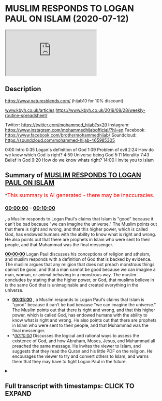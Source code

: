 # MUSLIM RESPONDS TO LOGAN PAUL ON ISLAM (2020-07-12)

<iframe loading='lazy' src='https://www.youtube.com/embed/W7CdWzs8Lfg'></iframe>

## Description

https://www.naturesblends.com/ (hijab10 for 10% discount)

www.kbyh.co.uk/articles
https://www.kbyh.co.uk/2019/08/28/weekly-routine-spreadsheet/

Twitter: https://twitter.com/mohammed_hijab?s=20
Instagram: https://www.instagram.com/mohammedhijabofficial/?hl=en
Facebook: https://www.facebook.com/brothermohammedhijab/
Soundcloud: https://soundcloud.com/mohammed-hijab-465985305

0:00 Intro
0:35 Logan's definition of God
1:09 Problem of evil
2:24 How do we know which God is right?
4:59 Universe being God
5:11 Morality
7:43 Belief in God
9:20 How do we know whats right?
14:00 I invite you to Islam

## Summary of [MUSLIM RESPONDS TO LOGAN PAUL ON ISLAM](https://www.youtube.com/watch?v=W7CdWzs8Lfg)


*<span style="color:red; font-size:125%">This summary is AI generated - there may be inaccuracies</span>.

### [00:00:00](https://www.youtube.com/watch?v=W7CdWzs8Lfg&t=0) - [00:10:00](https://www.youtube.com/watch?v=W7CdWzs8Lfg&t=600)

, a Muslim responds to Logan Paul's claims that Islam is "good" because it can't be bad because "we can imagine the universe." The Muslim points out that there is right and wrong, and that this higher power, which is called God, has endowed humans with the ability to know what is right and wrong. He also points out that there are prophets in Islam who were sent to their people, and that Muhammad was the final messenger.

**[00:00:00](https://www.youtube.com/watch?v=W7CdWzs8Lfg&t=0)** Logan Paul discusses his conceptions of religion and atheism, and muslim responds with a definition of God that is backed by evidence. The muslim argues that any religion that does not preach monstrous things cannot be good, and that a man cannot be good because we can imagine a man, woman, or animal behaving in a monstrous way. The muslim concludes by stating that the higher power, or God, that muslims believe in is the same God that is unimaginable and created everything in the universe.
* **[00:05:00](https://www.youtube.com/watch?v=W7CdWzs8Lfg&t=300)** , a Muslim responds to Logan Paul's claims that Islam is "good" because it can't be bad because "we can imagine the universe." The Muslim points out that there is right and wrong, and that this higher power, which is called God, has endowed humans with the ability to know what is right and wrong. He also points out that there are prophets in Islam who were sent to their people, and that Muhammad was the final messenger.
* **[00:10:00](https://www.youtube.com/watch?v=W7CdWzs8Lfg&t=600)* Discusses the logical and rational ways to assess the existence of God, and how Abraham, Moses, Jesus, and Muhammad all preached the same message. He invites the viewer to Islam, and suggests that they read the Quran and his little PDF on the religion. He encourages the viewer to try and convert others to Islam, and warns them that they may have to fight Logan Paul in the future.

<details><summary><h2>Full transcript with timestamps: CLICK TO EXPAND</h2></summary>

[0:00:00](https://youtu.be/W7CdWzs8Lfg?t=0) make sure that you try these supplements  
[0:00:03](https://youtu.be/W7CdWzs8Lfg?t=3) out there very very good very healthy  
[0:00:05](https://youtu.be/W7CdWzs8Lfg?t=5) natural and you can check the link in  
[0:00:09](https://youtu.be/W7CdWzs8Lfg?t=9) the description box that is nature's  
[0:00:11](https://youtu.be/W7CdWzs8Lfg?t=11) blend black seed oil and they have other  
[0:00:13](https://youtu.be/W7CdWzs8Lfg?t=13) things as well  
[0:00:14](https://youtu.be/W7CdWzs8Lfg?t=14) [Music]  
[0:00:19](https://youtu.be/W7CdWzs8Lfg?t=19) so I was watching this really  
[0:00:21](https://youtu.be/W7CdWzs8Lfg?t=21) interesting podcast from Logan pool and  
[0:00:22](https://youtu.be/W7CdWzs8Lfg?t=22) what he was talking about in that  
[0:00:24](https://youtu.be/W7CdWzs8Lfg?t=24) podcast was some of his conceptions  
[0:00:26](https://youtu.be/W7CdWzs8Lfg?t=26) about religion and I found it intriguing  
[0:00:27](https://youtu.be/W7CdWzs8Lfg?t=27) so I wanted to respond to it the first  
[0:00:30](https://youtu.be/W7CdWzs8Lfg?t=30) thing he says which I found really  
[0:00:31](https://youtu.be/W7CdWzs8Lfg?t=31) intriguing is how he defines what he  
[0:00:34](https://youtu.be/W7CdWzs8Lfg?t=34) believes in so he says III I think  
[0:00:36](https://youtu.be/W7CdWzs8Lfg?t=36) there's some sort of unimaginable thing  
[0:00:42](https://youtu.be/W7CdWzs8Lfg?t=42) that made us in this universe and  
[0:00:44](https://youtu.be/W7CdWzs8Lfg?t=44) everything around us and that for me is  
[0:00:46](https://youtu.be/W7CdWzs8Lfg?t=46) a great definition of God so that takes  
[0:00:48](https://youtu.be/W7CdWzs8Lfg?t=48) him firmly out of atheism and  
[0:00:50](https://youtu.be/W7CdWzs8Lfg?t=50) agnosticism and into at least deism or  
[0:00:52](https://youtu.be/W7CdWzs8Lfg?t=52) theism which is the idea of believing in  
[0:00:55](https://youtu.be/W7CdWzs8Lfg?t=55) God which is actually the position of at  
[0:00:57](https://youtu.be/W7CdWzs8Lfg?t=57) least ninety percent of the American  
[0:00:59](https://youtu.be/W7CdWzs8Lfg?t=59) population according to Pew Research now  
[0:01:02](https://youtu.be/W7CdWzs8Lfg?t=62) the questions that he had which was  
[0:01:03](https://youtu.be/W7CdWzs8Lfg?t=63) confused about was questions relating to  
[0:01:06](https://youtu.be/W7CdWzs8Lfg?t=66) the problem of evil the fact that in his  
[0:01:09](https://youtu.be/W7CdWzs8Lfg?t=69) words religion faith whatever you want  
[0:01:12](https://youtu.be/W7CdWzs8Lfg?t=72) to call it has has led to the deaths of  
[0:01:15](https://youtu.be/W7CdWzs8Lfg?t=75) too many people has led to the the  
[0:01:17](https://youtu.be/W7CdWzs8Lfg?t=77) trauma of too many children and I agree  
[0:01:19](https://youtu.be/W7CdWzs8Lfg?t=79) with a locum poll on that point religion  
[0:01:22](https://youtu.be/W7CdWzs8Lfg?t=82) has actually led to all of those things  
[0:01:23](https://youtu.be/W7CdWzs8Lfg?t=83) but just because religion has led to  
[0:01:26](https://youtu.be/W7CdWzs8Lfg?t=86) those things or the practitioners of  
[0:01:29](https://youtu.be/W7CdWzs8Lfg?t=89) particular religions have done those  
[0:01:31](https://youtu.be/W7CdWzs8Lfg?t=91) things it doesn't mean that said  
[0:01:32](https://youtu.be/W7CdWzs8Lfg?t=92) religions preach those things  
[0:01:34](https://youtu.be/W7CdWzs8Lfg?t=94) so listen differentiation here we have  
[0:01:36](https://youtu.be/W7CdWzs8Lfg?t=96) to differentiate between what religious  
[0:01:38](https://youtu.be/W7CdWzs8Lfg?t=98) people do in the name of religion and  
[0:01:40](https://youtu.be/W7CdWzs8Lfg?t=100) what religions actually say and if you  
[0:01:43](https://youtu.be/W7CdWzs8Lfg?t=103) want to know what religions actually say  
[0:01:44](https://youtu.be/W7CdWzs8Lfg?t=104) you have to read and see as for us as  
[0:01:47](https://youtu.be/W7CdWzs8Lfg?t=107) Muslims it's very clear though we have  
[0:01:49](https://youtu.be/W7CdWzs8Lfg?t=109) bad press and there's lots of things  
[0:01:51](https://youtu.be/W7CdWzs8Lfg?t=111) being said about us the Quran makes it  
[0:01:53](https://youtu.be/W7CdWzs8Lfg?t=113) very clear that what was someone who  
[0:01:55](https://youtu.be/W7CdWzs8Lfg?t=115) kills one person is like killing all of  
[0:01:56](https://youtu.be/W7CdWzs8Lfg?t=116) humanity and the Prophet Muhammad told  
[0:01:59](https://youtu.be/W7CdWzs8Lfg?t=119) us that when I tell my hidden Lemire  
[0:02:02](https://youtu.be/W7CdWzs8Lfg?t=122) ahead yeah tell Jenna whoever kills a  
[0:02:04](https://youtu.be/W7CdWzs8Lfg?t=124) noncombatant non-believer will not smell  
[0:02:07](https://youtu.be/W7CdWzs8Lfg?t=127) the fragrance of heaven including women  
[0:02:10](https://youtu.be/W7CdWzs8Lfg?t=130) and children which in another hadith he  
[0:02:11](https://youtu.be/W7CdWzs8Lfg?t=131) says so despite the  
[0:02:13](https://youtu.be/W7CdWzs8Lfg?t=133) that many religious practitioners act in  
[0:02:15](https://youtu.be/W7CdWzs8Lfg?t=135) monstrous ways it doesn't necessitate  
[0:02:17](https://youtu.be/W7CdWzs8Lfg?t=137) that those religions themselves preach  
[0:02:20](https://youtu.be/W7CdWzs8Lfg?t=140) monstrous things and I think that's an  
[0:02:22](https://youtu.be/W7CdWzs8Lfg?t=142) important crucial differentiation yeah I  
[0:02:24](https://youtu.be/W7CdWzs8Lfg?t=144) I'm not sure I can fully wrap my head  
[0:02:27](https://youtu.be/W7CdWzs8Lfg?t=147) around so many people telling me  
[0:02:30](https://youtu.be/W7CdWzs8Lfg?t=150) different things about their God another  
[0:02:32](https://youtu.be/W7CdWzs8Lfg?t=152) thing he said is that there's so many  
[0:02:34](https://youtu.be/W7CdWzs8Lfg?t=154) different gods and how do we know which  
[0:02:36](https://youtu.be/W7CdWzs8Lfg?t=156) one is the right one well the one you  
[0:02:37](https://youtu.be/W7CdWzs8Lfg?t=157) defined is the right one  
[0:02:39](https://youtu.be/W7CdWzs8Lfg?t=159) you see this is very important you know  
[0:02:40](https://youtu.be/W7CdWzs8Lfg?t=160) you have already Intuit it yeah through  
[0:02:44](https://youtu.be/W7CdWzs8Lfg?t=164) intuition yeah inherently as you put it  
[0:02:47](https://youtu.be/W7CdWzs8Lfg?t=167) in another place in your podcast you  
[0:02:49](https://youtu.be/W7CdWzs8Lfg?t=169) have you have an inherent idea of what  
[0:02:51](https://youtu.be/W7CdWzs8Lfg?t=171) God is the higher power which is  
[0:02:53](https://youtu.be/W7CdWzs8Lfg?t=173) unimaginable that created us in the  
[0:02:54](https://youtu.be/W7CdWzs8Lfg?t=174) universe you put it perfectly I couldn't  
[0:02:57](https://youtu.be/W7CdWzs8Lfg?t=177) have said it any better way that creates  
[0:02:59](https://youtu.be/W7CdWzs8Lfg?t=179) a God that we believe in now this is  
[0:03:01](https://youtu.be/W7CdWzs8Lfg?t=181) backed by evidence there's many people  
[0:03:03](https://youtu.be/W7CdWzs8Lfg?t=183) there was a there was a 2011 study that  
[0:03:06](https://youtu.be/W7CdWzs8Lfg?t=186) was that shows that children that are  
[0:03:09](https://youtu.be/W7CdWzs8Lfg?t=189) born with this belief in a higher power  
[0:03:11](https://youtu.be/W7CdWzs8Lfg?t=191) now when they're this is in 2011 by  
[0:03:14](https://youtu.be/W7CdWzs8Lfg?t=194) Justin Berra in the Oxford or  
[0:03:15](https://youtu.be/W7CdWzs8Lfg?t=195) anthropological society that people are  
[0:03:18](https://youtu.be/W7CdWzs8Lfg?t=198) born with this belief you have that  
[0:03:19](https://youtu.be/W7CdWzs8Lfg?t=199) belief you've expressed that belief the  
[0:03:21](https://youtu.be/W7CdWzs8Lfg?t=201) question is do we believe yeah that the  
[0:03:24](https://youtu.be/W7CdWzs8Lfg?t=204) higher power is a man is it conceivable  
[0:03:27](https://youtu.be/W7CdWzs8Lfg?t=207) that without socialization that we  
[0:03:29](https://youtu.be/W7CdWzs8Lfg?t=209) believe that Jesus is God for the sake  
[0:03:31](https://youtu.be/W7CdWzs8Lfg?t=211) of anger that's the Christian narrative  
[0:03:33](https://youtu.be/W7CdWzs8Lfg?t=213) that Jesus is God could you imagine a  
[0:03:36](https://youtu.be/W7CdWzs8Lfg?t=216) child being born believing there's a  
[0:03:38](https://youtu.be/W7CdWzs8Lfg?t=218) person called Jesus Christ and not only  
[0:03:40](https://youtu.be/W7CdWzs8Lfg?t=220) that there's a person called Jesus  
[0:03:41](https://youtu.be/W7CdWzs8Lfg?t=221) Christ that he's God but not only that  
[0:03:43](https://youtu.be/W7CdWzs8Lfg?t=223) he's God by he's part of a Trinity that  
[0:03:45](https://youtu.be/W7CdWzs8Lfg?t=225) the father is God the Son is God and the  
[0:03:46](https://youtu.be/W7CdWzs8Lfg?t=226) Holy Spirit is God and all three are God  
[0:03:48](https://youtu.be/W7CdWzs8Lfg?t=228) all three persons are one person and all  
[0:03:52](https://youtu.be/W7CdWzs8Lfg?t=232) three persons are one and that that is  
[0:03:55](https://youtu.be/W7CdWzs8Lfg?t=235) God is that something you think without  
[0:03:56](https://youtu.be/W7CdWzs8Lfg?t=236) socialization that people would be would  
[0:03:59](https://youtu.be/W7CdWzs8Lfg?t=239) come about with I don't think so the  
[0:04:02](https://youtu.be/W7CdWzs8Lfg?t=242) idea is what you said the definition of  
[0:04:04](https://youtu.be/W7CdWzs8Lfg?t=244) God is the unimaginable to put it in  
[0:04:08](https://youtu.be/W7CdWzs8Lfg?t=248) your thing that created us in the  
[0:04:09](https://youtu.be/W7CdWzs8Lfg?t=249) universe which is not a man because it  
[0:04:11](https://youtu.be/W7CdWzs8Lfg?t=251) can't be a man because a man is created  
[0:04:13](https://youtu.be/W7CdWzs8Lfg?t=253) it can't be a woman  
[0:04:15](https://youtu.be/W7CdWzs8Lfg?t=255) it can't be a child it can't be a it  
[0:04:18](https://youtu.be/W7CdWzs8Lfg?t=258) can't be something which dies because  
[0:04:20](https://youtu.be/W7CdWzs8Lfg?t=260) God can't die God can't rests you see  
[0:04:22](https://youtu.be/W7CdWzs8Lfg?t=262) the idea the question of different gods  
[0:04:25](https://youtu.be/W7CdWzs8Lfg?t=265) which God to choose from is the God  
[0:04:26](https://youtu.be/W7CdWzs8Lfg?t=266) you already know is exists the the one  
[0:04:29](https://youtu.be/W7CdWzs8Lfg?t=269) that you have mentioned the one who's  
[0:04:31](https://youtu.be/W7CdWzs8Lfg?t=271) unimaginable thing that created us in  
[0:04:33](https://youtu.be/W7CdWzs8Lfg?t=273) the universe that's the right one now  
[0:04:35](https://youtu.be/W7CdWzs8Lfg?t=275) the first thing to do  
[0:04:36](https://youtu.be/W7CdWzs8Lfg?t=276) because you've said that there's so many  
[0:04:37](https://youtu.be/W7CdWzs8Lfg?t=277) different notions of God how do you know  
[0:04:40](https://youtu.be/W7CdWzs8Lfg?t=280) which is the right one anything which  
[0:04:41](https://youtu.be/W7CdWzs8Lfg?t=281) doesn't fit that paradigm which is your  
[0:04:43](https://youtu.be/W7CdWzs8Lfg?t=283) paradigm yeah  
[0:04:45](https://youtu.be/W7CdWzs8Lfg?t=285) cannot be good yeah you dis your  
[0:04:47](https://youtu.be/W7CdWzs8Lfg?t=287) definition anything that doesn't fit  
[0:04:48](https://youtu.be/W7CdWzs8Lfg?t=288) this cannot be good so a man can't be  
[0:04:50](https://youtu.be/W7CdWzs8Lfg?t=290) good because we can imagine a man a  
[0:04:52](https://youtu.be/W7CdWzs8Lfg?t=292) woman can't be good because we can  
[0:04:54](https://youtu.be/W7CdWzs8Lfg?t=294) imagine a woman a an animal can't be  
[0:04:57](https://youtu.be/W7CdWzs8Lfg?t=297) good the universe which are the people  
[0:05:00](https://youtu.be/W7CdWzs8Lfg?t=300) who believe good stuff they talk to the  
[0:05:01](https://youtu.be/W7CdWzs8Lfg?t=301) universe I do which we're gonna come to  
[0:05:03](https://youtu.be/W7CdWzs8Lfg?t=303) can't be good because we can imagine the  
[0:05:06](https://youtu.be/W7CdWzs8Lfg?t=306) universe and the universe was itself a  
[0:05:09](https://youtu.be/W7CdWzs8Lfg?t=309) created thing we're gonna come to this I  
[0:05:11](https://youtu.be/W7CdWzs8Lfg?t=311) think I think the universally accepted  
[0:05:14](https://youtu.be/W7CdWzs8Lfg?t=314) definition of good is like you know  
[0:05:16](https://youtu.be/W7CdWzs8Lfg?t=316) right and wrong you know and something's  
[0:05:19](https://youtu.be/W7CdWzs8Lfg?t=319) right morality general morality we wrap  
[0:05:21](https://youtu.be/W7CdWzs8Lfg?t=321) so you say which is really interesting  
[0:05:23](https://youtu.be/W7CdWzs8Lfg?t=323) because you have a moral position this  
[0:05:25](https://youtu.be/W7CdWzs8Lfg?t=325) is very fine moral position you say you  
[0:05:28](https://youtu.be/W7CdWzs8Lfg?t=328) know what's right and wrong and you can  
[0:05:31](https://youtu.be/W7CdWzs8Lfg?t=331) know what's right and wrong but once  
[0:05:33](https://youtu.be/W7CdWzs8Lfg?t=333) again how do you know you're gonna say  
[0:05:34](https://youtu.be/W7CdWzs8Lfg?t=334) it's kind of it like intuited in the  
[0:05:36](https://youtu.be/W7CdWzs8Lfg?t=336) same way that you know there's an  
[0:05:37](https://youtu.be/W7CdWzs8Lfg?t=337) unimaginable power but then once again  
[0:05:39](https://youtu.be/W7CdWzs8Lfg?t=339) that's I want you to know that that's  
[0:05:41](https://youtu.be/W7CdWzs8Lfg?t=341) against materialist nihilist and  
[0:05:43](https://youtu.be/W7CdWzs8Lfg?t=343) atheistic discourse like for an atheist  
[0:05:46](https://youtu.be/W7CdWzs8Lfg?t=346) there's no way of proving what's right  
[0:05:47](https://youtu.be/W7CdWzs8Lfg?t=347) and wrong you have to understand this  
[0:05:48](https://youtu.be/W7CdWzs8Lfg?t=348) point for someone who does not believe  
[0:05:50](https://youtu.be/W7CdWzs8Lfg?t=350) in a higher power that in Dowell's human  
[0:05:52](https://youtu.be/W7CdWzs8Lfg?t=352) beings with morality the question would  
[0:05:54](https://youtu.be/W7CdWzs8Lfg?t=354) be how would they go about finding out  
[0:05:56](https://youtu.be/W7CdWzs8Lfg?t=356) what's right and wrong yeah it would be  
[0:05:58](https://youtu.be/W7CdWzs8Lfg?t=358) what society comes together and decides  
[0:06:00](https://youtu.be/W7CdWzs8Lfg?t=360) which one Society can decide one thing  
[0:06:02](https://youtu.be/W7CdWzs8Lfg?t=362) and other Society will decide another  
[0:06:04](https://youtu.be/W7CdWzs8Lfg?t=364) thing and historically we've seen  
[0:06:06](https://youtu.be/W7CdWzs8Lfg?t=366) differences in the way people think of  
[0:06:08](https://youtu.be/W7CdWzs8Lfg?t=368) right and wrong so how do we know right  
[0:06:11](https://youtu.be/W7CdWzs8Lfg?t=371) and wrong exist in the first place so  
[0:06:13](https://youtu.be/W7CdWzs8Lfg?t=373) we'd have to say that the thing that  
[0:06:15](https://youtu.be/W7CdWzs8Lfg?t=375) endowed us with this belief in right and  
[0:06:18](https://youtu.be/W7CdWzs8Lfg?t=378) wrong is that higher power the  
[0:06:19](https://youtu.be/W7CdWzs8Lfg?t=379) unimaginable creator that created us in  
[0:06:22](https://youtu.be/W7CdWzs8Lfg?t=382) the universe  
[0:06:22](https://youtu.be/W7CdWzs8Lfg?t=382) okay so there's right and wrong which is  
[0:06:25](https://youtu.be/W7CdWzs8Lfg?t=385) morality but then there's also this  
[0:06:27](https://youtu.be/W7CdWzs8Lfg?t=387) higher power so that the right and wrong  
[0:06:29](https://youtu.be/W7CdWzs8Lfg?t=389) comes from the higher power that would  
[0:06:31](https://youtu.be/W7CdWzs8Lfg?t=391) be something which follows right so I  
[0:06:34](https://youtu.be/W7CdWzs8Lfg?t=394) want you to think about that having sex  
[0:06:36](https://youtu.be/W7CdWzs8Lfg?t=396) before marriage isn't in my opinion  
[0:06:38](https://youtu.be/W7CdWzs8Lfg?t=398) wrong but  
[0:06:40](https://youtu.be/W7CdWzs8Lfg?t=400) according to religion it is you said  
[0:06:42](https://youtu.be/W7CdWzs8Lfg?t=402) having sex before marriage in your  
[0:06:43](https://youtu.be/W7CdWzs8Lfg?t=403) opinion is not wrong but the problem  
[0:06:45](https://youtu.be/W7CdWzs8Lfg?t=405) with this postulation here rather Logan  
[0:06:48](https://youtu.be/W7CdWzs8Lfg?t=408) the problem with this postulation is the  
[0:06:51](https://youtu.be/W7CdWzs8Lfg?t=411) fact that how do you know this is my  
[0:06:53](https://youtu.be/W7CdWzs8Lfg?t=413) question how do you know that that was  
[0:06:54](https://youtu.be/W7CdWzs8Lfg?t=414) an associate belief system you have  
[0:06:57](https://youtu.be/W7CdWzs8Lfg?t=417) because in philosophy they or even in  
[0:06:59](https://youtu.be/W7CdWzs8Lfg?t=419) psychology they have nature versus  
[0:07:01](https://youtu.be/W7CdWzs8Lfg?t=421) nurture right you either born believing  
[0:07:03](https://youtu.be/W7CdWzs8Lfg?t=423) in something like you say you believe in  
[0:07:04](https://youtu.be/W7CdWzs8Lfg?t=424) a higher power intuitively yeah or even  
[0:07:08](https://youtu.be/W7CdWzs8Lfg?t=428) morality isn't rooted for you or your  
[0:07:12](https://youtu.be/W7CdWzs8Lfg?t=432) socialized into that belief system so  
[0:07:14](https://youtu.be/W7CdWzs8Lfg?t=434) how do you know that your believe that  
[0:07:16](https://youtu.be/W7CdWzs8Lfg?t=436) marriage or having sex before marriage  
[0:07:18](https://youtu.be/W7CdWzs8Lfg?t=438) is not something which is in fact  
[0:07:20](https://youtu.be/W7CdWzs8Lfg?t=440) socialized as a product as a social  
[0:07:23](https://youtu.be/W7CdWzs8Lfg?t=443) construct of the 21st century in the  
[0:07:24](https://youtu.be/W7CdWzs8Lfg?t=444) Western world it becomes very difficult  
[0:07:26](https://youtu.be/W7CdWzs8Lfg?t=446) to discern what comes from society and  
[0:07:30](https://youtu.be/W7CdWzs8Lfg?t=450) what comes from the self which is why  
[0:07:33](https://youtu.be/W7CdWzs8Lfg?t=453) there's a need for a higher prescriptive  
[0:07:36](https://youtu.be/W7CdWzs8Lfg?t=456) Authority which we call God to give us  
[0:07:40](https://youtu.be/W7CdWzs8Lfg?t=460) the exact guidelines on how to live life  
[0:07:42](https://youtu.be/W7CdWzs8Lfg?t=462) you see and that higher prescriptive  
[0:07:46](https://youtu.be/W7CdWzs8Lfg?t=466) Authority which is called God the higher  
[0:07:48](https://youtu.be/W7CdWzs8Lfg?t=468) the unimaginable thing that created us  
[0:07:51](https://youtu.be/W7CdWzs8Lfg?t=471) in the universe to use your term must  
[0:07:54](https://youtu.be/W7CdWzs8Lfg?t=474) send that those prescriptions through  
[0:07:57](https://youtu.be/W7CdWzs8Lfg?t=477) means which we can access you see so our  
[0:08:01](https://youtu.be/W7CdWzs8Lfg?t=481) narrative Logan as Muslims is that we  
[0:08:04](https://youtu.be/W7CdWzs8Lfg?t=484) are born believing in God just like you  
[0:08:06](https://youtu.be/W7CdWzs8Lfg?t=486) do this is called the fitrah the fitra  
[0:08:09](https://youtu.be/W7CdWzs8Lfg?t=489) is an innate predisposition to believing  
[0:08:12](https://youtu.be/W7CdWzs8Lfg?t=492) one God the Creator God the powerful God  
[0:08:15](https://youtu.be/W7CdWzs8Lfg?t=495) the one that's all-powerful that the one  
[0:08:17](https://youtu.be/W7CdWzs8Lfg?t=497) that's not a man is not a woman it's not  
[0:08:19](https://youtu.be/W7CdWzs8Lfg?t=499) Jesus is not God doesn't die on the  
[0:08:21](https://youtu.be/W7CdWzs8Lfg?t=501) cross it doesn't rest on the seventh day  
[0:08:23](https://youtu.be/W7CdWzs8Lfg?t=503) God isn't not all of those things for  
[0:08:25](https://youtu.be/W7CdWzs8Lfg?t=505) the Muslim God is the unimaginable  
[0:08:28](https://youtu.be/W7CdWzs8Lfg?t=508) creator that created us and the universe  
[0:08:31](https://youtu.be/W7CdWzs8Lfg?t=511) the unimaginable thing that created us  
[0:08:34](https://youtu.be/W7CdWzs8Lfg?t=514) and the universe your definition of God  
[0:08:36](https://youtu.be/W7CdWzs8Lfg?t=516) is the Muslim definition of God the  
[0:08:38](https://youtu.be/W7CdWzs8Lfg?t=518) Christian definition of God is that God  
[0:08:39](https://youtu.be/W7CdWzs8Lfg?t=519) is the Father the Son and the Holy  
[0:08:42](https://youtu.be/W7CdWzs8Lfg?t=522) Spirit and all three are God this is not  
[0:08:45](https://youtu.be/W7CdWzs8Lfg?t=525) the Muslim definition that's how you do  
[0:08:47](https://youtu.be/W7CdWzs8Lfg?t=527) demarcate between religions here so God  
[0:08:52](https://youtu.be/W7CdWzs8Lfg?t=532) who is this Oh powerful  
[0:08:54](https://youtu.be/W7CdWzs8Lfg?t=534) agency has endowed us with an ability to  
[0:08:58](https://youtu.be/W7CdWzs8Lfg?t=538) know what's right and wrong yes but also  
[0:09:01](https://youtu.be/W7CdWzs8Lfg?t=541) their guidance yeah which is in the case  
[0:09:06](https://youtu.be/W7CdWzs8Lfg?t=546) of the old prophets Abraham Moses Jesus  
[0:09:08](https://youtu.be/W7CdWzs8Lfg?t=548) was there books too that they were sent  
[0:09:11](https://youtu.be/W7CdWzs8Lfg?t=551) to their people and we believe that  
[0:09:12](https://youtu.be/W7CdWzs8Lfg?t=552) prophet muhammad was the final messenger  
[0:09:14](https://youtu.be/W7CdWzs8Lfg?t=554) which was sent to all human human beings  
[0:09:17](https://youtu.be/W7CdWzs8Lfg?t=557) okay so bear in mind that's the  
[0:09:18](https://youtu.be/W7CdWzs8Lfg?t=558) narrative of Islam this or I get confuse  
[0:09:20](https://youtu.be/W7CdWzs8Lfg?t=560) like like who's right and who's wrong  
[0:09:22](https://youtu.be/W7CdWzs8Lfg?t=562) are Muslims wrong because they're Muslim  
[0:09:24](https://youtu.be/W7CdWzs8Lfg?t=564) our Christians are wrong because they're  
[0:09:26](https://youtu.be/W7CdWzs8Lfg?t=566) Christian 8/4 you asked a very good and  
[0:09:29](https://youtu.be/W7CdWzs8Lfg?t=569) inquisitive and powerful question how do  
[0:09:32](https://youtu.be/W7CdWzs8Lfg?t=572) we know what's right and wrong my answer  
[0:09:35](https://youtu.be/W7CdWzs8Lfg?t=575) to you is this listen Logan listen to me  
[0:09:37](https://youtu.be/W7CdWzs8Lfg?t=577) Logan yeah my answer to is this you know  
[0:09:41](https://youtu.be/W7CdWzs8Lfg?t=581) what's right and wrong by using all the  
[0:09:43](https://youtu.be/W7CdWzs8Lfg?t=583) tools at your disposal now what are your  
[0:09:46](https://youtu.be/W7CdWzs8Lfg?t=586) tools that you know what's right and  
[0:09:48](https://youtu.be/W7CdWzs8Lfg?t=588) wrong with number one intuition it's a  
[0:09:51](https://youtu.be/W7CdWzs8Lfg?t=591) very powerful thing how do you know you  
[0:09:52](https://youtu.be/W7CdWzs8Lfg?t=592) exist I think therefore I am  
[0:09:55](https://youtu.be/W7CdWzs8Lfg?t=595) yeah but you can even go further you  
[0:09:58](https://youtu.be/W7CdWzs8Lfg?t=598) know you are because you know you are  
[0:10:00](https://youtu.be/W7CdWzs8Lfg?t=600) self-evident right so the same intuition  
[0:10:04](https://youtu.be/W7CdWzs8Lfg?t=604) that you used to gauge that there was a  
[0:10:06](https://youtu.be/W7CdWzs8Lfg?t=606) higher authority yeah is the same  
[0:10:09](https://youtu.be/W7CdWzs8Lfg?t=609) intuition you can use to determine what  
[0:10:11](https://youtu.be/W7CdWzs8Lfg?t=611) the higher authority isn't like  
[0:10:13](https://youtu.be/W7CdWzs8Lfg?t=613) imaginable it's not a man you know it  
[0:10:16](https://youtu.be/W7CdWzs8Lfg?t=616) already  
[0:10:16](https://youtu.be/W7CdWzs8Lfg?t=616) okay so intuition is one of those tools  
[0:10:19](https://youtu.be/W7CdWzs8Lfg?t=619) another tool is logic or rationality so  
[0:10:23](https://youtu.be/W7CdWzs8Lfg?t=623) God can can God be if God is  
[0:10:26](https://youtu.be/W7CdWzs8Lfg?t=626) all-powerful and is the the all creator  
[0:10:28](https://youtu.be/W7CdWzs8Lfg?t=628) and being can God be in time in the  
[0:10:34](https://youtu.be/W7CdWzs8Lfg?t=634) sense that he was created no God cannot  
[0:10:37](https://youtu.be/W7CdWzs8Lfg?t=637) be created because that would mean that  
[0:10:40](https://youtu.be/W7CdWzs8Lfg?t=640) he has a beginning can gonna have a  
[0:10:41](https://youtu.be/W7CdWzs8Lfg?t=641) beginning no you see can God and I as  
[0:10:46](https://youtu.be/W7CdWzs8Lfg?t=646) the Christians say that God died on the  
[0:10:48](https://youtu.be/W7CdWzs8Lfg?t=648) cross we would say that goes against  
[0:10:49](https://youtu.be/W7CdWzs8Lfg?t=649) rationality in logic can God have a mum  
[0:10:52](https://youtu.be/W7CdWzs8Lfg?t=652) okay how could God have a mum you see  
[0:10:56](https://youtu.be/W7CdWzs8Lfg?t=656) when God is meant to be the the the  
[0:10:58](https://youtu.be/W7CdWzs8Lfg?t=658) unimaginable creator of all things me  
[0:11:00](https://youtu.be/W7CdWzs8Lfg?t=660) and you right according to your  
[0:11:02](https://youtu.be/W7CdWzs8Lfg?t=662) definition so we know we can use  
[0:11:04](https://youtu.be/W7CdWzs8Lfg?t=664) intuition we can use rationality and  
[0:11:07](https://youtu.be/W7CdWzs8Lfg?t=667) logic  
[0:11:07](https://youtu.be/W7CdWzs8Lfg?t=667) to demonstrate what God is and what God  
[0:11:10](https://youtu.be/W7CdWzs8Lfg?t=670) is not yeah so that's that's to answer  
[0:11:13](https://youtu.be/W7CdWzs8Lfg?t=673) your second question and what I'm gonna  
[0:11:15](https://youtu.be/W7CdWzs8Lfg?t=675) do is I'm gonna attach something on the  
[0:11:17](https://youtu.be/W7CdWzs8Lfg?t=677) comment section in the description box  
[0:11:18](https://youtu.be/W7CdWzs8Lfg?t=678) of this video which will give you a  
[0:11:20](https://youtu.be/W7CdWzs8Lfg?t=680) secondary question which is how do we  
[0:11:23](https://youtu.be/W7CdWzs8Lfg?t=683) know that the Prophet Muhammad who we  
[0:11:24](https://youtu.be/W7CdWzs8Lfg?t=684) say as Muslims is in fact a true prophet  
[0:11:27](https://youtu.be/W7CdWzs8Lfg?t=687) so we will say use the same tools use  
[0:11:29](https://youtu.be/W7CdWzs8Lfg?t=689) your logic and rationale a I've written  
[0:11:32](https://youtu.be/W7CdWzs8Lfg?t=692) a very small piece maybe will take you  
[0:11:35](https://youtu.be/W7CdWzs8Lfg?t=695) ten minutes to read maybe even less yeah  
[0:11:37](https://youtu.be/W7CdWzs8Lfg?t=697) on the evidence is that Prophet Muhammad  
[0:11:41](https://youtu.be/W7CdWzs8Lfg?t=701) who's the final prophet we believe is  
[0:11:42](https://youtu.be/W7CdWzs8Lfg?t=702) for all human beings has come with so  
[0:11:45](https://youtu.be/W7CdWzs8Lfg?t=705) please read that in your spare time it  
[0:11:46](https://youtu.be/W7CdWzs8Lfg?t=706) will increase your cultural capital yeah  
[0:11:49](https://youtu.be/W7CdWzs8Lfg?t=709) it will increase your intelligence and  
[0:11:50](https://youtu.be/W7CdWzs8Lfg?t=710) it'll make you a more cultured person  
[0:11:53](https://youtu.be/W7CdWzs8Lfg?t=713) that can discern between different  
[0:11:54](https://youtu.be/W7CdWzs8Lfg?t=714) theologies and religion so if you have  
[0:11:57](https://youtu.be/W7CdWzs8Lfg?t=717) time please take your time to read that  
[0:11:59](https://youtu.be/W7CdWzs8Lfg?t=719) and that after obviously you can read  
[0:12:00](https://youtu.be/W7CdWzs8Lfg?t=720) the Quran as well which is the holy book  
[0:12:02](https://youtu.be/W7CdWzs8Lfg?t=722) of the Muslims you see at 9 minute on 5  
[0:12:06](https://youtu.be/W7CdWzs8Lfg?t=726) seconds you say something really  
[0:12:07](https://youtu.be/W7CdWzs8Lfg?t=727) powerful you're saying you're talking to  
[0:12:09](https://youtu.be/W7CdWzs8Lfg?t=729) the you talk to the universe but I would  
[0:12:13](https://youtu.be/W7CdWzs8Lfg?t=733) say to you look talking to the universe  
[0:12:15](https://youtu.be/W7CdWzs8Lfg?t=735) what you're really saying because you  
[0:12:16](https://youtu.be/W7CdWzs8Lfg?t=736) said in another place that you wish  
[0:12:17](https://youtu.be/W7CdWzs8Lfg?t=737) certain things to the universe which  
[0:12:20](https://youtu.be/W7CdWzs8Lfg?t=740) basically what you're describing is  
[0:12:21](https://youtu.be/W7CdWzs8Lfg?t=741) something called supplication which is  
[0:12:23](https://youtu.be/W7CdWzs8Lfg?t=743) really a kind of prayer right when  
[0:12:25](https://youtu.be/W7CdWzs8Lfg?t=745) you're praying to the universe and you  
[0:12:27](https://youtu.be/W7CdWzs8Lfg?t=747) think that the universe is going to give  
[0:12:28](https://youtu.be/W7CdWzs8Lfg?t=748) you something but the problem is that  
[0:12:30](https://youtu.be/W7CdWzs8Lfg?t=750) the universe doesn't have any agency ok  
[0:12:33](https://youtu.be/W7CdWzs8Lfg?t=753) the universe does is not have agency  
[0:12:35](https://youtu.be/W7CdWzs8Lfg?t=755) it's an inanimate thing so you have to  
[0:12:38](https://youtu.be/W7CdWzs8Lfg?t=758) think about and this is what the Quran  
[0:12:40](https://youtu.be/W7CdWzs8Lfg?t=760) says you know Abraham who we believe is  
[0:12:42](https://youtu.be/W7CdWzs8Lfg?t=762) a prophet who came to his people he said  
[0:12:46](https://youtu.be/W7CdWzs8Lfg?t=766) to he said to his people he said that  
[0:12:51](https://youtu.be/W7CdWzs8Lfg?t=771) they were worshipping certain you know  
[0:12:53](https://youtu.be/W7CdWzs8Lfg?t=773) idols and stuff he said hell yes Malcolm  
[0:12:56](https://youtu.be/W7CdWzs8Lfg?t=776) yeah  
[0:12:57](https://youtu.be/W7CdWzs8Lfg?t=777) if tear down can they hear you if you're  
[0:13:00](https://youtu.be/W7CdWzs8Lfg?t=780) calling to them listen to the question  
[0:13:02](https://youtu.be/W7CdWzs8Lfg?t=782) of Abraham in the Quran can they hear  
[0:13:05](https://youtu.be/W7CdWzs8Lfg?t=785) you if you call to them oh we I'm found  
[0:13:08](https://youtu.be/W7CdWzs8Lfg?t=788) I come oh my I come a yard all wrong Oh  
[0:13:11](https://youtu.be/W7CdWzs8Lfg?t=791) can they benefit you or harm you right  
[0:13:15](https://youtu.be/W7CdWzs8Lfg?t=795) so can the universe benefit you or can  
[0:13:18](https://youtu.be/W7CdWzs8Lfg?t=798) it harm you as you have you got  
[0:13:20](https://youtu.be/W7CdWzs8Lfg?t=800) experience of that have you go ever  
[0:13:21](https://youtu.be/W7CdWzs8Lfg?t=801) of that has come to universe here you  
[0:13:24](https://youtu.be/W7CdWzs8Lfg?t=804) right and what's the evidence of that  
[0:13:26](https://youtu.be/W7CdWzs8Lfg?t=806) it's an inanimate object or entity so in  
[0:13:30](https://youtu.be/W7CdWzs8Lfg?t=810) that case the universe itself is not the  
[0:13:33](https://youtu.be/W7CdWzs8Lfg?t=813) thing or the the agency which you should  
[0:13:37](https://youtu.be/W7CdWzs8Lfg?t=817) direct your supplication we would say it  
[0:13:39](https://youtu.be/W7CdWzs8Lfg?t=819) makes more sense wouldn't it you would  
[0:13:41](https://youtu.be/W7CdWzs8Lfg?t=821) probably agree with me hopefully that  
[0:13:43](https://youtu.be/W7CdWzs8Lfg?t=823) you should be directing your veneration  
[0:13:46](https://youtu.be/W7CdWzs8Lfg?t=826) and your supplication to the creator of  
[0:13:49](https://youtu.be/W7CdWzs8Lfg?t=829) the universe yeah that's what we should  
[0:13:53](https://youtu.be/W7CdWzs8Lfg?t=833) that's the the prophetic way of Abraham  
[0:13:55](https://youtu.be/W7CdWzs8Lfg?t=835) Moses Jesus and all of the prophets that  
[0:13:57](https://youtu.be/W7CdWzs8Lfg?t=837) came including the final prophet prophet  
[0:13:59](https://youtu.be/W7CdWzs8Lfg?t=839) Muhammad and with that logan paul i  
[0:14:01](https://youtu.be/W7CdWzs8Lfg?t=841) invite you to islam yeah you seem like a  
[0:14:04](https://youtu.be/W7CdWzs8Lfg?t=844) very sincere person you know i invited  
[0:14:06](https://youtu.be/W7CdWzs8Lfg?t=846) to slam and write you to the religion of  
[0:14:09](https://youtu.be/W7CdWzs8Lfg?t=849) islam read the quran read my my my  
[0:14:11](https://youtu.be/W7CdWzs8Lfg?t=851) little clearly my little PDF that I've  
[0:14:14](https://youtu.be/W7CdWzs8Lfg?t=854) got for you there you can take ten  
[0:14:16](https://youtu.be/W7CdWzs8Lfg?t=856) minutes of your time  
[0:14:17](https://youtu.be/W7CdWzs8Lfg?t=857) and then you can go back to chaos I as a  
[0:14:20](https://youtu.be/W7CdWzs8Lfg?t=860) Muslim and then when you fight him for  
[0:14:22](https://youtu.be/W7CdWzs8Lfg?t=862) the third time now I don't know what it  
[0:14:24](https://youtu.be/W7CdWzs8Lfg?t=864) will be then you can even have some  
[0:14:26](https://youtu.be/W7CdWzs8Lfg?t=866) success in that hopefully and sell my  
[0:14:29](https://youtu.be/W7CdWzs8Lfg?t=869) way from wall to wall he water  
[0:14:40](https://youtu.be/W7CdWzs8Lfg?t=880) you  
</details>